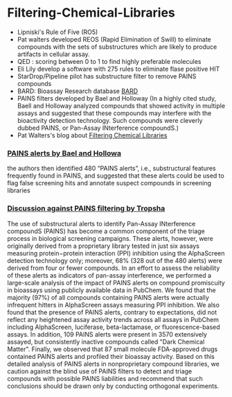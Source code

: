 # Filtering-Chemical-Libraries


* Lipniski's Rule of Five (RO5)
* Pat walters developed REOS (Rapid Elimination of Swill) to eliminate compounds with the sets of substructures which are likely to produce artifacts in cellular assay.
* QED : scoring between 0 to 1 to find highly preferable molecules
* Eli Lily develop a software with 275 rules to eliminate flase positive HIT
* StarDrop/Pipeline pilot has substructure filter to remove PAINS compounds 
* BARD: Bioassay Research database [BARD](http://bard.nih.gov)
* PAINS filters developed by Bael and Holloway (In a highly cited study, Baell and Holloway analyzed compounds that showed activity in multiple assays and
suggested that these compounds may interfere with the bioactivity detection technology. Such compounds were cleverly dubbed PAINS, or Pan-Assay INterference compoundS.)
* Pat Walters's blog about [Filtering Chemical Libraries](http://practicalcheminformatics.blogspot.com/2018/08/filtering-chemical-libraries.html)

### [PAINS alerts by Bael and Hollowa ](http://medicinal-chemistry.org/files/aldrich/PAINs.pdf)
the authors then identified 480 “PAINS alerts”, i.e., substructural features frequently found in PAINS, and suggested that these alerts could be used to flag false screening hits and annotate suspect compounds in screening libraries

### [Discussion against PAINS filtering by Tropsha](https://pubs.acs.org/doi/pdf/10.1021/acs.jcim.6b00465)
The use of substructural alerts to identify Pan-Assay INterference compoundS (PAINS) has become a common component of the triage process in
biological screening campaigns. These alerts, however, were originally derived from a proprietary library tested in just six assays measuring protein−protein interaction (PPI) inhibition using the AlphaScreen detection technology only; moreover, 68% (328 out of the 480 alerts) were derived from four or fewer compounds. In an effort to assess the reliability of these alerts as indicators of pan-assay interference, we performed a large-scale analysis of the impact of PAINS alerts on compound promiscuity in bioassays using publicly available data in PubChem. We found that the majority (97%) of all compounds containing PAINS alerts were actually infrequent hitters in AlphaScreen assays measuring PPI inhibition. We also found that the presence of PAINS alerts, contrary to expectations, did not reflect any heightened assay activity trends across all assays in PubChem including AlphaScreen, luciferase, beta-lactamase, or fluorescence-based assays. In addition, 109 PAINS alerts were present in 3570 extensively assayed, but consistently inactive compounds called "Dark Chemical Matter". Finally, we observed that 87 small molecule FDA-approved drugs contained
PAINS alerts and profiled their bioassay activity. Based on this detailed analysis of PAINS alerts in nonproprietary compound libraries, we caution against the blind use of PAINS filters to detect and triage compounds with possible PAINS liabilities and recommend that such conclusions should be drawn only by conducting orthogonal experiments.
